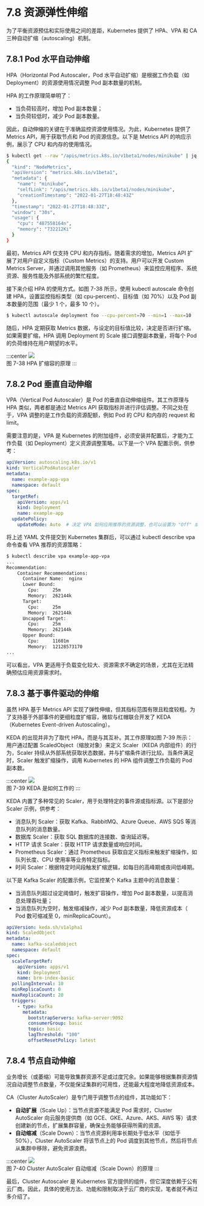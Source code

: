 # 7.8 资源弹性伸缩

为了平衡资源预估和实际使用之间的差距，Kubernetes 提供了 HPA、VPA 和 CA 三种自动扩缩（autoscaling）机制。

## 7.8.1 Pod 水平自动伸缩

HPA（Horizontal Pod Autoscaler，Pod 水平自动扩缩）是根据工作负载（如 Deployment）的资源使用情况调整 Pod 副本数量的机制。

HPA 的工作原理简单明了：
- 当负荷较高时，增加 Pod 副本数量；
- 当负荷较低时，减少 Pod 副本数量。

因此，自动伸缩的关键在于准确监控资源使用情况。为此，Kubernetes 提供了 Metrics API，用于获取节点和 Pod 的资源信息。以下是 Metrics API 的响应示例，展示了 CPU 和内存的使用情况。

```bash
$ kubectl get --raw "/apis/metrics.k8s.io/v1beta1/nodes/minikube" | jq '.'
{
  "kind": "NodeMetrics",
  "apiVersion": "metrics.k8s.io/v1beta1",
  "metadata": {
    "name": "minikube",
    "selfLink": "/apis/metrics.k8s.io/v1beta1/nodes/minikube",
    "creationTimestamp": "2022-01-27T18:48:43Z"
  },
  "timestamp": "2022-01-27T18:48:33Z",
  "window": "30s",
  "usage": {
    "cpu": "487558164n",
    "memory": "732212Ki"
  }
}
```
最初，Metrics API 仅支持 CPU 和内存指标。随着需求的增加，Metrics API 扩展了对用户自定义指标（Custom Metrics）的支持。用户可以开发 Custom Metrics Server，并通过调用其他服务（如 Prometheus）来监控应用程序、系统资源、服务性能及外部系统的繁忙程度。

接下来介绍 HPA 的使用方式。如图 7-38 所示，使用 kubectl autoscale 命令创建 HPA，设置监控指标类型（如 cpu-percent）、目标值（如 70%）以及 Pod 副本数量的范围（最少 1 个，最多 10 个）。

```bash
$ kubectl autoscale deployment foo --cpu-percent=70 --min=1 --max=10
```
随后，HPA 定期获取 Metrics 数据，与设定的目标值比较，决定是否进行扩缩。如果需要扩缩，HPA 调用 Deployment 的 Scale 接口调整副本数量，将每个 Pod 的负荷维持在用户期望的水平。

:::center
  ![](../assets/HPA.svg)<br/>
  图 7-38 HPA 扩缩容的原理
:::

## 7.8.2 Pod 垂直自动伸缩

VPA（Vertical Pod Autoscaler）是 Pod 的垂直自动伸缩组件。其工作原理与 HPA 类似，两者都是通过 Metrics API 获取指标并进行评估调整。不同之处在于，VPA 调整的是工作负载的资源配额，例如 Pod 的 CPU 和内存的 request 和 limit。

需要注意的是，VPA 是 Kubernetes 的附加组件，必须安装并配置后，才能为工作负载（如 Deployment）定义资源调整策略。以下是一个 VPA 配置示例，供参考：

```yaml
apiVersion: autoscaling.k8s.io/v1
kind: VerticalPodAutoscaler
metadata:
  name: example-app-vpa
  namespace: default
spec:
  targetRef:
    apiVersion: apps/v1
    kind: Deployment
    name: example-app
  updatePolicy:
    updateMode: Auto  # 决定 VPA 如何应用推荐的资源调整，也可以设置为 "Off" 或 "Initial" 来控制更新策略
```
将上述 YAML 文件提交到 Kubernetes 集群后，可以通过 kubectl describe vpa 命令查看 VPA 推荐的资源策略：
```bash
$ kubectl describe vpa example-app-vpa
...
Recommendation:
    Container Recommendations:
      Container Name:  nginx
      Lower Bound:
        Cpu:     25m
        Memory:  262144k
      Target:
        Cpu:     25m
        Memory:  262144k
      Uncapped Target:
        Cpu:     25m
        Memory:  262144k
      Upper Bound:
        Cpu:     11601m
        Memory:  12128573170
...
```

可以看出，VPA 更适用于负载变化较大、资源需求不确定的场景，尤其在无法精确预估应用资源需求时。

## 7.8.3 基于事件驱动的伸缩

虽然 HPA 基于 Metrics API 实现了弹性伸缩，但其指标范围有限且粒度较粗。为了支持基于外部事件的更细粒度扩缩容，微软与红帽联合开发了 KEDA（Kubernetes Event-driven Autoscaling）。

KEDA 的出现并非为了取代 HPA，而是与其互补。其工作原理如图 7-39 所示：用户通过配置 ScaledObject（缩放对象）来定义 Scaler（KEDA 内部组件）的行为，Scaler 持续从外部系统获取状态数据，并与扩缩条件进行比较。当条件满足时，Scaler 触发扩缩操作，调用 Kubernetes 的 HPA 组件调整工作负载的 Pod 副本数。

:::center
  ![](../assets/keda-arch.png)<br/>
  图 7-39 KEDA 是如何工作的
:::

KEDA 内置了多种常见的 Scaler，用于处理特定的事件源或指标源。以下是部分 Scaler 示例，供参考：
- 消息队列 Scaler：获取 Kafka、RabbitMQ、Azure Queue、AWS SQS 等消息队列的消息数量。
- 数据库 Scaler：获取 SQL 数据库的连接数、查询延迟等。
- HTTP 请求 Scaler：获取 HTTP 请求数量或响应时间。
- Prometheus Scaler：通过 Prometheus 获取自定义指标来触发扩缩操作，如队列长度、CPU 使用率等业务特定指标。
- 时间 Scaler：根据特定时间段触发扩缩逻辑，如每日的高峰期或夜间低峰期。

以下是 Kafka Scaler 的配置示例，它监控某个 Kafka 主题中的消息数量：
- 当消息队列超过设定阈值时，触发扩容操作，增加 Pod 副本数量，以提高消息处理吞吐量；
- 当消息队列为空时，触发缩减操作，减少 Pod 副本数量，降低资源成本（ Pod 数可缩减至 0，minReplicaCount）。

```yaml
apiVersion: keda.sh/v1alpha1
kind: ScaledObject
metadata:
  name: kafka-scaledobject
  namespace: default
spec:
  scaleTargetRef:
    apiVersion: apps/v1
    kind: Deployment
    name: brm-index-basic
  pollingInterval: 10
  minReplicaCount: 0
  maxReplicaCount: 20
  triggers:
    - type: kafka
      metadata:
        bootstrapServers: kafka-server:9092
        consumerGroup: basic
        topic: basic
        lagThreshold: "100"
        offsetResetPolicy: latest
```
## 7.8.4 节点自动伸缩

业务增长（或萎缩）可能导致集群资源不足或过度冗余。如果能够根据集群资源情况自动调整节点数量，不仅能保证集群的可用性，还能最大程度地降低资源成本。

CA（Cluster AutoScaler）是专门用于调整节点的组件，其功能如下：
- **自动扩展**（Scale Up）：当节点资源不能满足 Pod 需求时，Cluster AutoScaler 向云服务提供商（如 GCE、GKE、Azure、AKS、AWS 等）请求创建新的节点，扩展集群容量，确保业务能够获得所需的资源。
- **自动缩减**（Scale Down）：当节点资源利用率长期处于低水平（如低于 50%），Cluster AutoScaler 将该节点上的 Pod 调度到其他节点，然后将节点从集群中移除，避免资源浪费。

:::center
  ![](../assets/Cluster-AutoScaler.png)<br/>
  图 7-40 Cluster AutoScaler 自动缩减（Scale Down）的原理
:::

最后，Cluster Autoscaler 是 Kubernetes 官方提供的组件，但它深度依赖于公有云厂商。因此，具体的使用方法、功能和限制取决于云厂商的实现，笔者就不再过多介绍了。

[^1]: 参见 https://keda.sh/docs/2.12/scalers/
[^2]: 参见 https://keda.sh/community/#end-users


